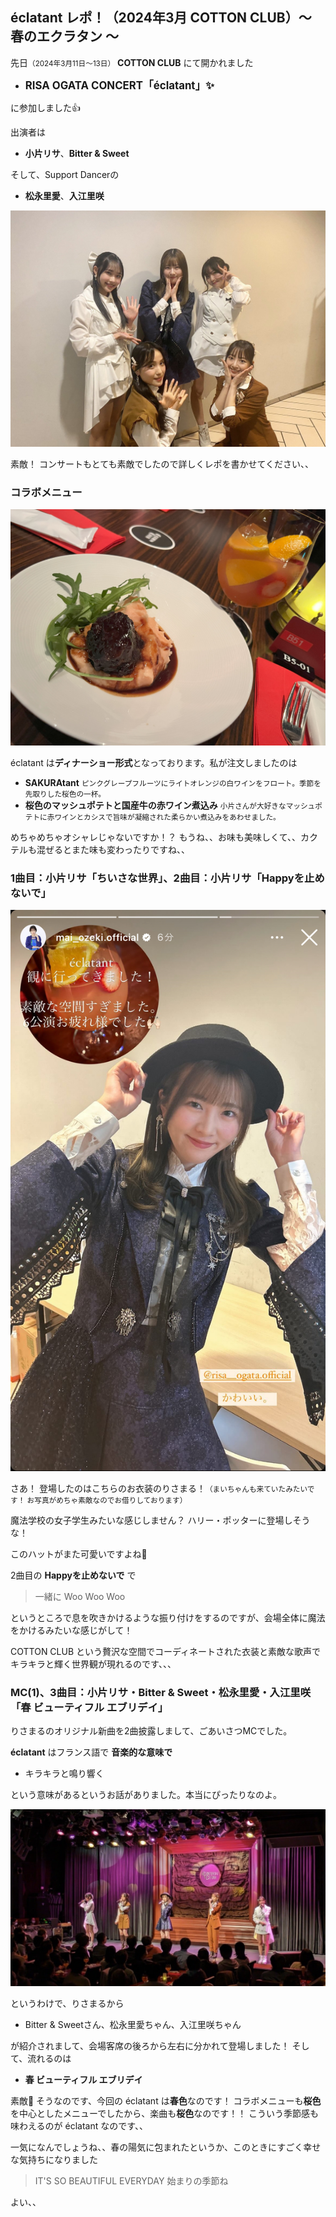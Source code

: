 ## éclatant レポ！（2024年3月 COTTON CLUB）～ 春のエクラタン ～

先日<small>（2024年3月11日～13日）</small> **COTTON CLUB** にて開かれました

* <big>**RISA OGATA CONCERT「éclatant」✨**</big>

に参加しました👍

出演者は

* **小片リサ**、**Bitter & Sweet**

そして、Support Dancerの

* **松永里愛**、**入江里咲**

![](../assets/img/20240315/01.jpg)

素敵！ コンサートもとても素敵でしたので詳しくレポを書かせてください、、

### コラボメニュー

![](../assets/img/20240315/02.jpg)

éclatant は**ディナーショー形式**となっております。私が注文しましたのは

* **SAKURAtant** <small>ピンクグレープフルーツにライトオレンジの白ワインをフロート。季節を先取りした桜色の一杯。</small>
* **桜色のマッシュポテトと国産牛の赤ワイン煮込み** <small>小片さんが大好きなマッシュポテトに赤ワインとカシスで旨味が凝縮された柔らかい煮込みをあわせました。</small>

めちゃめちゃオシャレじゃないですか！？ もうね、、お味も美味しくて、、カクテルも混ぜるとまた味も変わったりですね、、

### 1曲目：小片リサ「ちいさな世界」、2曲目：小片リサ「Happyを止めないで」

![](../assets/img/20240315/03.PNG)

さあ！ 登場したのはこちらのお衣装のりさまる！<small>（まいちゃんも来ていたみたいです！ お写真がめちゃ素敵なのでお借りしております）</small>

魔法学校の女子学生みたいな感じしません？ ハリー・ポッターに登場しそうな！

このハットがまた可愛いですよね🥰

2曲目の **Happyを止めないで** で

> 一緒に Woo Woo Woo

というところで息を吹きかけるような振り付けをするのですが、会場全体に魔法をかけるみたいな感じがして！

COTTON CLUB という贅沢な空間でコーディネートされた衣装と素敵な歌声でキラキラと輝く世界観が現れるのです、、、

### MC(1)、3曲目：小片リサ・Bitter & Sweet・松永里愛・入江里咲「春 ビューティフル エブリデイ」

りさまるのオリジナル新曲を2曲披露しまして、ごあいさつMCでした。

**éclatant** はフランス語で **音楽的な意味で**

* キラキラと鳴り響く

という意味があるというお話がありました。本当にぴったりなのよ。

![](../assets/img/20240315/04.JPG)

というわけで、りさまるから

* Bitter & Sweetさん、松永里愛ちゃん、入江里咲ちゃん

が紹介されまして、会場客席の後ろから左右に分かれて登場しました！ そして、流れるのは

* **春 ビューティフル エブリデイ**

素敵🌸 そうなのです、今回の éclatant は**春色**なのです！ コラボメニューも**桜色**を中心としたメニューでしたから、楽曲も**桜色**なのです！！ こういう季節感も味わえるのが éclatant なのです、、

一気になんでしょうね、、春の陽気に包まれたというか、このときにすごく幸せな気持ちになりました

> IT'S SO BEAUTIFUL EVERYDAY 始まりの季節ね

よい、、